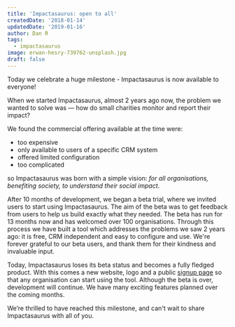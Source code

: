 ```yaml
---
title: 'Impactasaurus: open to all'
createdDate: '2018-01-14'
updatedDate: '2019-01-16'
author: Dan R
tags:
  - impactasaurus
image: erwan-hesry-739762-unsplash.jpg
draft: false
---
```


Today we celebrate a huge milestone - Impactasaurus is now available to everyone!

When we started Impactasaurus, almost 2 years ago now, the problem we wanted to solve was — how do small charities monitor and report their impact?

We found the commercial offering available at the time were:

-   too expensive
-   only available to users of a specific CRM system
-   offered limited configuration
-   too complicated

so Impactasaurus was born with a simple vision: _for all organisations, benefiting society, to understand their social impact_.

After 10 months of development, we began a beta trial, where we invited users to start using Impactasaurus.
The aim of the beta was to get feedback from users to help us build exactly what they needed.
The beta has run for 13 months now and has welcomed over 100 organisations.
Through this process we have built a tool which addresses the problems we saw 2 years ago: it is free, CRM independent and easy to configure and use.
We're forever grateful to our beta users, and thank them for their kindness and invaluable input.

Today, Impactasaurus loses its beta status and becomes a fully fledged product.
With this comes a new website, logo and a public [signup page](/signup) so that any organisation can start using the tool.
Although the beta is over, development will continue.
We have many exciting features planned over the coming months.

We’re thrilled to have reached this milestone, and can't wait to share Impactasaurus with all of you.
